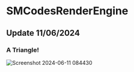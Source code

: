 # SMCodesRenderEngine
 
## Update 11/06/2024
### A Triangle!
![Screenshot 2024-06-11 084430](https://github.com/Shane-oo/SMCodesRenderEngine/assets/68227178/58405748-86df-4908-8be8-9a073a7dbac5)
